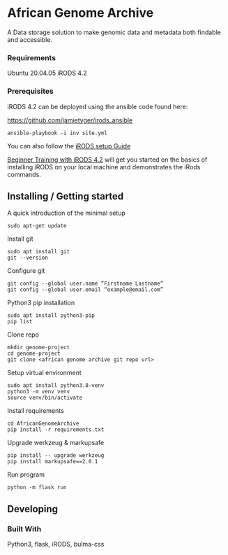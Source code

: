# African Genome Archive

A Data storage solution to make genomic data and metadata both findable and accessible.


### Requirements

Ubuntu 20.04.05
iRODS 4.2

### Prerequisites


iRODS 4.2 can be deployed using the ansible code found here:

https://github.com/jamietyger/irods_ansible

```
ansible-playbook -i inv site.yml
```

You can also follow the [iRODS setup Guide](irods_setup.md)

[Beginner Training with iRODS 4.2](irods_beginner_training_2018.pdf) will get you started on the basics of installing iRODS on your local machine and demonstrates the iRods commands. 


## Installing / Getting started

A quick introduction of the minimal setup

```
sudo apt-get update
```

Install git
```
sudo apt install git
git --version
```

Configure git
```
git config --global user.name “Firstname Lastname”
git config --global user.email “example@email.com”
```

Python3 pip installation
```
sudo apt install python3-pip
pip list
```

Clone repo
```
mkdir genome-project
cd genome-project
git clone <african genome archive git repo url>
```

Setup virtual environment
```
sudo apt install python3.8-venv
python3 -m venv venv
source venv/bin/activate
```

Install requirements
```
cd AfricanGenomeArchive
pip install -r requirements.txt
```

Upgrade werkzeug & markupsafe

```
pip install -- upgrade werkzeug
pip install markupsafe==2.0.1
```

Run program

```
python -m flask run
```

## Developing

### Built With
Python3, flask, iRODS, bulma-css


